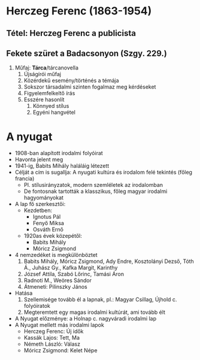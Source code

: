 # Herczeg Ferenc (1863-1954)  
## Tétel: Herczeg Ferenc a publicista  
## Fekete szüret a Badacsonyon (Szgy. 229.)  
1. Műfaj: **Tárca**/tárcanovella  
	1. Újságírói műfaj  
	2. Közérdekű esemény/történés a témája  
	3. Sokszor társadalmi szinten fogalmaz meg kérdéseket  
	4. Figyelemfelkeltő írás  
	5. Esszére hasonlít  
		1. Könnyed stílus  
		2. Egyéni hangvétel  
# A nyugat  
- 1908-ban alapított irodalmi folyóirat  
- Havonta jelent meg  
- 1941-ig, Babits Mihály haláláig létezett  
- Célját a cím is sugallja: A nyugati kultúra és irodalom felé tekintés (főleg francia)  
	- Pl. stílusirányzatok, modern szemléletek az irodalomban  
	- De fontosnak tartották a klasszikus, főleg magyar irodalmi hagyományokat  
- A lap fő szerkesztői:  
	- Kezdetben:  
		- Ignotus Pál  
		- Fenyő Miksa  
		- Osváth Ernő  
	- 1920as évek közepétől:  
		- Babits Mihály  
		- Móricz Zsigmond  
- 4 nemzedéket is megkülönböztet  
	1. Babits Mihály, Móricz Zsigmond, Ady Endre, Kosztolányi Dezső, Tóth Á., Juhász Gy., Kafka Margit, Karinthy  
	2. József Attila, Szabó Lőrinc, Tamási Áron  
	3. Radnoti M., Weöres Sándor  
	4. Átmeneti: Pilinszky János  
- Hatása  
	1. Szellemisége tovább él a lapnak, pl.: Magyar Csillag, Újhold c. folyóiratok  
	2. Megteremtett egy magas irodalmi kultúrát, ami tovább élt  
- A Nyugat előzménye: a Holnap c. nagyváradi irodalmi lap  
- A Nyugat mellett más irodalmi lapok  
	- Herczeg Ferenc: Új idők  
	- Kassák Lajos: Tett, Ma  
	- Németh László: Válasz  
	- Móricz Zsigmond: Kelet Népe  
